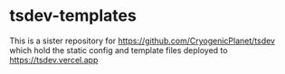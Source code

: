 # tsdev-templates

This is a sister repository for https://github.com/CryogenicPlanet/tsdev which hold the static config and template files deployed to https://tsdev.vercel.app
